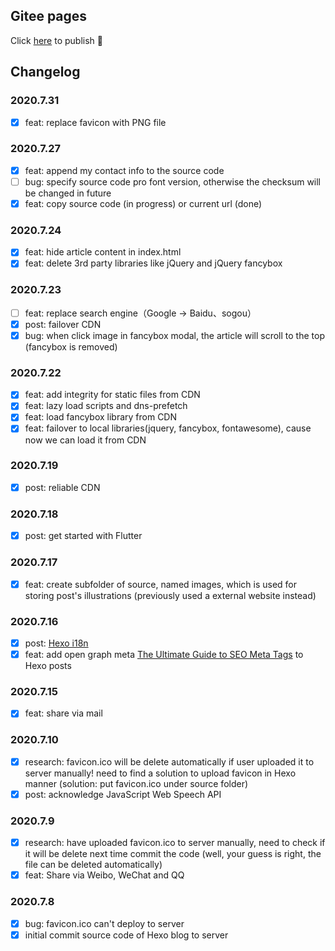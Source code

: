 ## Gitee pages

Click [here](https://gitee.com/nextwave/nextwave/pages) to publish 🙂

## Changelog

### 2020.7.31

- [x] feat: replace favicon with PNG file

### 2020.7.27

- [x] feat: append my contact info to the source code
- [ ] bug: specify source code pro font version, otherwise the checksum will be changed in future
- [x] feat: copy source code (in progress) or current url (done)

### 2020.7.24

- [x] feat: hide article content in index.html
- [x] feat: delete 3rd party libraries like jQuery and jQuery fancybox

### 2020.7.23

- [ ] feat: replace search engine（Google -> Baidu、sogou）
- [x] post: failover CDN
- [x] bug: when click image in fancybox modal, the article will scroll to the top (fancybox is removed)

### 2020.7.22

- [x] feat: add integrity for static files from CDN
- [x] feat: lazy load scripts and dns-prefetch
- [x] feat: load fancybox library from CDN
- [x] feat: failover to local libraries(jquery, fancybox, fontawesome), cause now we can load it from CDN

### 2020.7.19

- [x] post: reliable CDN

### 2020.7.18

- [x] post: get started with Flutter

### 2020.7.17

- [x] feat: create subfolder of source, named images, which is used for storing post's illustrations (previously used a external website instead)

### 2020.7.16

- [x] post: [Hexo i18n](https://hexo.io/docs/internationalization)
- [x] feat: add open graph meta [The Ultimate Guide to SEO Meta Tags](https://moz.com/blog/the-ultimate-guide-to-seo-meta-tags) to Hexo posts

### 2020.7.15

- [x] feat: share via mail

### 2020.7.10

- [x] research: favicon.ico will be delete automatically if user uploaded it to server manually! need to find a solution to upload favicon in Hexo manner (solution: put favicon.ico under source folder)
- [x] post: acknowledge JavaScript Web Speech API

### 2020.7.9

- [x] research: have uploaded favicon.ico to server manually, need to check if it will be delete next time commit the code (well, your guess is right, the file can be deleted automatically)
- [x] feat: Share via Weibo, WeChat and QQ

### 2020.7.8

- [x] bug: favicon.ico can't deploy to server
- [x] initial commit source code of Hexo blog to server
